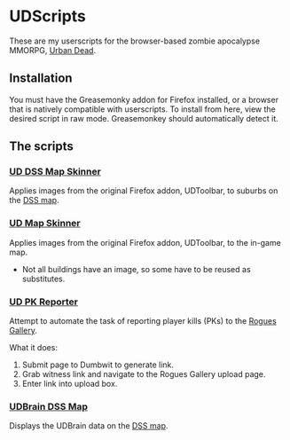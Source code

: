 UDScripts
=========
These are my userscripts for the browser-based zombie apocalypse MMORPG, [Urban Dead](http://www.urbandead.com).

Installation
------------
You must have the Greasemonky addon for Firefox installed, or a browser that is natively compatible with userscripts.
To install from here, view the desired script in raw mode. Greasemonkey should automatically detect it.

The scripts
-----------

### [UD DSS Map Skinner](https://github.com/Klexur/UDScripts/raw/master/UD_DSS_Map_Skinner.user.js)
Applies images from the original Firefox addon, UDToolbar, to suburbs on the [DSS map](http://dssrzs.org/map/).

### [UD Map Skinner](https://github.com/Klexur/UDScripts/raw/master/UD_Map_Skinner.user.js)
Applies images from the original Firefox addon, UDToolbar, to the in-game map.

* Not all buildings have an image, so some have to be reused as substitutes.

### [UD PK Reporter](https://github.com/Klexur/UDScripts/raw/master/UD_PK_Reporter.user.js)
Attempt to automate the task of reporting player kills (PKs) to the [Rogues Gallery](http://rg.urbandead.net).

What it does:

1. Submit page to Dumbwit to generate link.
2. Grab witness link and navigate to the Rogues Gallery upload page.
3. Enter link into upload box.

### [UDBrain DSS Map](https://github.com/Klexur/UDScripts/raw/master/UDBrain_DSS_Map.user.js)
Displays the UDBrain data on the [DSS map](http://dssrzs.org/map/).
